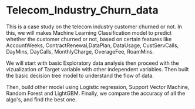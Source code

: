 # Telecom_Industry_Churn_data

This is a case study on the telecom industry customer churned or not.
In this, we will makes Machine Learning Classification model to predict whether the customer churned or not, based on certain features like AccountWeeks, ContractRenewal,DataPlan, DataUsage, CustServCalls, DayMins, DayCalls, MonthlyCharge, OverageFee, RoamMins.

We will start with basic Exploratory data analysis then proceed with the vizualization of Target variable with other independent variables.
Then built the basic decision tree model to understand the flow of data.

Then, build other model using Logistic regression, Support Vector Machine, Random Forest and LightGBM. Finally, we compare the accuracy of all the algo's, and find the best one.
